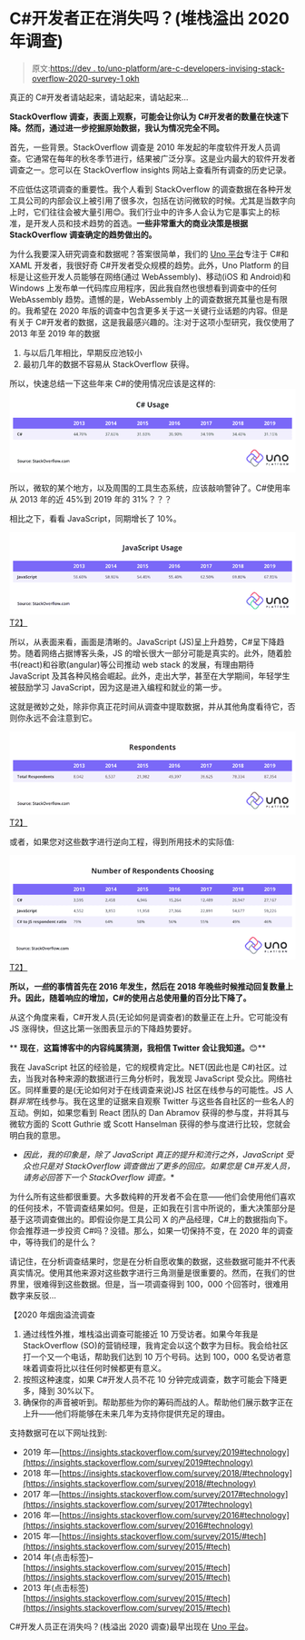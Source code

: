 # C#开发者正在消失吗？(堆栈溢出 2020 年调查)

> 原文:[https://dev . to/uno-platform/are-c-developers-invising-stack-overflow-2020-survey-1 okh](https://dev.to/uno-platform/are-c-developers-disappearing-stack-overflow-2020-survey-1okh)

真正的 C#开发者请站起来，请站起来，请站起来…

**StackOverflow 调查，表面上观察，可能会让你认为 C#开发者的数量在快速下降。然而，通过进一步挖掘原始数据，我认为情况完全不同。**

首先，一些背景。StackOverflow 调查是 2010 年发起的年度软件开发人员调查。它通常在每年的秋冬季节进行，结果被广泛分享。这是业内最大的软件开发者调查之一。您可以在 StackOverflow insights 网站上查看所有调查的历史记录。

不应低估这项调查的重要性。我个人看到 StackOverflow 的调查数据在各种开发工具公司的内部会议上被引用了很多次，包括在访问微软的时候。尤其是当数字向上时，它们往往会被大量引用😊。我们行业中的许多人会认为它是事实上的标准，是开发人员和技术趋势的首选。**一些非常重大的商业决策是根据 StackOverflow 调查确定的趋势做出的。**

为什么我要深入研究调查和数据呢？答案很简单，我们的 [Uno 平台](http://www.platform.uno)专注于 C#和 XAML 开发者，我很好奇 C#开发者受众规模的趋势。此外，Uno Platform 的目标是让这些开发人员能够在网络(通过 WebAssembly)、移动(iOS 和 Android)和 Windows 上发布单一代码库应用程序，因此我自然也很想看到调查中的任何 WebAssembly 趋势。遗憾的是，WebAssembly 上的调查数据充其量也是有限的。我希望在 2020 年版的调查中包含更多关于这一关键行业话题的内容。但是有关于 C#开发者的数据，这是我最感兴趣的。注:对于这项小型研究，我仅使用了 2013 年至 2019 年的数据

1.  与以后几年相比，早期反应池较小
2.  最初几年的数据不容易从 StackOverflow 获得。

所以，快速总结一下这些年来 C#的使用情况应该是这样的: [![](img/3c19bfc3b46e12eb5ca017aac95af9a2.png)](https://res.cloudinary.com/practicaldev/image/fetch/s--14rDvHFG--/c_limit%2Cf_auto%2Cfl_progressive%2Cq_auto%2Cw_880/https://s3.amazonaws.com/uno-website-assets/wp-content/uploads/2019/09/05125050/Tableau_1.jpg)

所以，微软的某个地方，以及周围的工具生态系统，应该敲响警钟了。C#使用率从 2013 年的近 45%到 2019 年的 31%？？？

相比之下，看看 JavaScript，同期增长了 10%。

[![](img/5a6878704c8520ba99ed97da95f11a46.png)T2】](https://res.cloudinary.com/practicaldev/image/fetch/s--DOx0289F--/c_limit%2Cf_auto%2Cfl_progressive%2Cq_auto%2Cw_880/https://s3.amazonaws.com/uno-website-assets/wp-content/uploads/2019/09/05125051/Tableau_2.jpg)

所以，从表面来看，画面是清晰的。JavaScript (JS)呈上升趋势，C#呈下降趋势。随着网络占据博客头条，JS 的增长很大一部分可能是真实的。此外，随着脸书(react)和谷歌(angular)等公司推动 web stack 的发展，有理由期待 JavaScript 及其各种风格会崛起。此外，走出大学，甚至在大学期间，年轻学生被鼓励学习 JavaScript，因为这是进入编程和就业的第一步。

这就是微妙之处，除非你真正花时间从调查中提取数据，并从其他角度看待它，否则你永远不会注意到它。

[![](img/e124d2ec39a625f479c704c88bd5f6ca.png)T2】](https://res.cloudinary.com/practicaldev/image/fetch/s--MmBOvNab--/c_limit%2Cf_auto%2Cfl_progressive%2Cq_auto%2Cw_880/https://s3.amazonaws.com/uno-website-assets/wp-content/uploads/2019/09/05125052/Tableau_3.jpg)

或者，如果您对这些数字进行逆向工程，得到所用技术的实际值:

[![](img/382e347c411a51f1d8e9547eb558d9a1.png)T2】](https://res.cloudinary.com/practicaldev/image/fetch/s--Msn6nafu--/c_limit%2Cf_auto%2Cfl_progressive%2Cq_auto%2Cw_880/https://s3.amazonaws.com/uno-website-assets/wp-content/uploads/2019/09/05125048/Tableau_4.jpg)

**所以，*一些*的事情首先在 2016 年发生，然后在 2018 年晚些时候推动回复数量上升。因此，随着响应的增加，C#的使用占总使用量的百分比下降了。**

从这个角度来看，C#开发人员(无论如何是调查者)的数量正在上升。它可能没有 JS 涨得快，但这比第一张图表显示的下降趋势要好。

** **现在**，**这篇博客中的内容纯属猜测，我相信 Twitter 会让我知道。**😊**

我在 JavaScript 社区的经验是，它的规模肯定比。NET(因此也是 C#)社区。过去，当我对各种来源的数据进行三角分析时，我发现 JavaScript 受众比。网络社区。同样重要的是(无论如何对于在线调查来说)JS 社区在线参与的可能性。JS 人群*非常*在线参与。我在这里的证据来自观察 Twitter 与这些各自社区的一些名人的互动。例如，如果您看到 React 团队的 Dan Abramov 获得的参与度，并将其与微软方面的 Scott Guthrie 或 Scott Hanselman 获得的参与度进行比较，您就会明白我的意思。

* *因此，我的印象是，除了 JavaScript 真正的提升和流行之外，JavaScript 受众也只是对 StackOverflow 调查做出了更多的回应。如果您是 C#开发人员，请务必回答下一个 StackOverflow 调查。**

为什么所有这些都很重要。大多数纯粹的开发者不会在意——他们会使用他们喜欢的任何技术，不管调查结果如何。但是，正如我在引言中所说的，重大决策部分是基于这项调查做出的。即假设你是工具公司 X 的产品经理，C#上的数据指向下。你会推荐进一步投资 C#吗？没错。那么，如果一切保持不变，在 2020 年的调查中，等待我们的是什么？

请记住，在分析调查结果时，您是在分析自愿收集的数据，这些数据可能并不代表真实情况。使用其他来源对这些数字进行三角测量是很重要的。然而，在我们的世界里，很难得到这些数据。但是，当一项调查得到 100，000 个回答时，很难用数字来反驳…

【2020 年烟囱溢流调查

1.  通过线性外推，堆栈溢出调查可能接近 10 万受访者。如果今年我是 StackOverflow (SO)的营销经理，我肯定会以这个数字为目标。我会给社区打一个又一个电话，帮助我们达到 10 万个号码。达到 100，000 名受访者意味着调查将比以往任何时候都更有意义。
2.  按照这种速度，如果 C#开发人员不花 10 分钟完成调查，数字可能会下降更多，降到 30%以下。
3.  确保你的声音被听到。帮助那些为你的筹码而战的人。帮助他们展示数字正在上升——他们将能够在未来几年为支持你提供充足的理由。

支持数据可在以下网址找到:

*   2019 年—[https://insights.stackoverflow.com/survey/2019#technology](https://insights.stackoverflow.com/survey/2019#technology)
*   2018 年—[https://insights.stackoverflow.com/survey/2018/#technology](https://insights.stackoverflow.com/survey/2018/#technology)
*   2017 年—[https://insights.stackoverflow.com/survey/2017#technology](https://insights.stackoverflow.com/survey/2017#technology)
*   2016 年—[https://insights.stackoverflow.com/survey/2016#technology](https://insights.stackoverflow.com/survey/2016#technology)
*   2015 年—[https://insights.stackoverflow.com/survey/2015/#tech](https://insights.stackoverflow.com/survey/2015/#tech)
*   2014 年(点击标签)–[https://insights.stackoverflow.com/survey/2015/#tech](https://insights.stackoverflow.com/survey/2015/#tech)
*   2013 年(点击标签)[https://insights.stackoverflow.com/survey/2015/#tech](https://insights.stackoverflow.com/survey/2015/#tech)

C#开发人员正在消失吗？(栈溢出 2020 调查)最早出现在 [Uno 平台](https://platform.uno)。